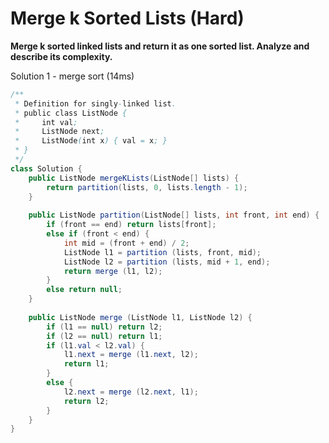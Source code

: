 # Merge k Sorted Lists (Hard)

**Merge k sorted linked lists and return it as one sorted list. Analyze and describe its complexity.**

Solution 1 - merge sort (14ms)

```java
/**
 * Definition for singly-linked list.
 * public class ListNode {
 *     int val;
 *     ListNode next;
 *     ListNode(int x) { val = x; }
 * }
 */
class Solution {
    public ListNode mergeKLists(ListNode[] lists) {
        return partition(lists, 0, lists.length - 1);
    }
    
    public ListNode partition(ListNode[] lists, int front, int end) {
        if (front == end) return lists[front];
        else if (front < end) {
            int mid = (front + end) / 2;
            ListNode l1 = partition (lists, front, mid);
            ListNode l2 = partition (lists, mid + 1, end);
            return merge (l1, l2);
        }
        else return null;
    }
    
    public ListNode merge (ListNode l1, ListNode l2) {
        if (l1 == null) return l2;
        if (l2 == null) return l1;
        if (l1.val < l2.val) {
            l1.next = merge (l1.next, l2);
            return l1;
        }
        else {
            l2.next = merge (l2.next, l1);
            return l2;
        }
    }
}
```
